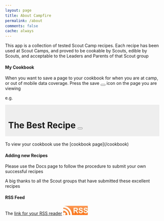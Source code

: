 ```yaml
---
layout: page
title: About Campfire
permalink: /about
comments: false
cache: always
---
```


This app is a collection of tested Scout Camp recipes. Each recipe has been used at Scout Camps, and proved to be cookable by Scouts, edible by Scouts, and acceptable to the Leaders and Parents of that Scout group

#### My Cookbook

When you want to save a page to your cookbook for when you are at camp, or out of mobile data coverage. Press the save <button class="btn btn-lg save" style="margin-left: 0px;" title="Save to my Cookbook"> </button> icon on the page you are viewing

e.g.

<div style="padding: 10px 10px 1px 10px; background-color: #eeeeee;">
<h1 class="posttitle">The Best Recipe <button class="btn btn-lg save" title="Save to my Cookbook"> </button></h1>
</div>

<br/>
To view your cookbook use the [cookbook page](/cookbook)

#### Adding new Recipes

Please use the Docs page to follow the procedure to submit your own successful recipes

A big thanks to all the Scout groups that have submitted these excellent recipes


#### RSS Feed

The [link for your RSS reader](/feed.xml)
[![RSS Feed](/assets/images/rssfeed.webp)](/feed.xml)
